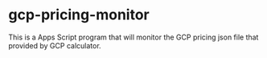 # gcp-pricing-monitor
This is a Apps Script program that will monitor the GCP pricing json file that provided by GCP calculator. 
